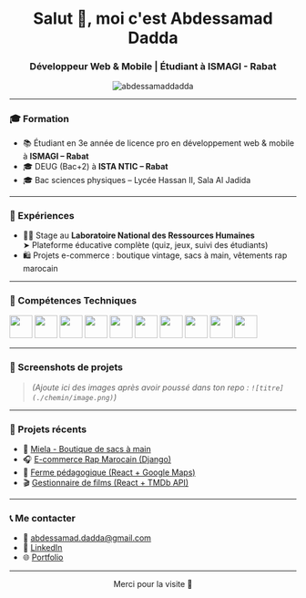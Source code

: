 <h1 align="center">Salut 👋, moi c'est Abdessamad Dadda</h1>
<h3 align="center">Développeur Web & Mobile | Étudiant à ISMAGI - Rabat</h3>

<p align="center">
  <img src="https://komarev.com/ghpvc/?username=abdessamaddadda&label=Profile%20views&color=0e75b6&style=flat" alt="abdessamaddadda" />
</p>

---

### 🎓 Formation
- 📚 Étudiant en 3e année de licence pro en développement web & mobile à **ISMAGI – Rabat**
- 🎓 DEUG (Bac+2) à **ISTA NTIC – Rabat**
- 🎓 Bac sciences physiques – Lycée Hassan II, Sala Al Jadida

---

### 💼 Expériences
- 👨‍💻 Stage au **Laboratoire National des Ressources Humaines**  
  ➤ Plateforme éducative complète (quiz, jeux, suivi des étudiants)
- 🛍️ Projets e-commerce : boutique vintage, sacs à main, vêtements rap marocain

---

### 🚀 Compétences Techniques

<p align="left">
  <img src="https://cdn.jsdelivr.net/gh/devicons/devicon/icons/html5/html5-original.svg" width="40" />
  <img src="https://cdn.jsdelivr.net/gh/devicons/devicon/icons/css3/css3-original.svg" width="40" />
  <img src="https://cdn.jsdelivr.net/gh/devicons/devicon/icons/javascript/javascript-original.svg" width="40" />
  <img src="https://cdn.jsdelivr.net/gh/devicons/devicon/icons/react/react-original.svg" width="40" />
  <img src="https://cdn.jsdelivr.net/gh/devicons/devicon/icons/laravel/laravel-plain.svg" width="40" />
  <img src="https://cdn.jsdelivr.net/gh/devicons/devicon/icons/nodejs/nodejs-original.svg" width="40" />
  <img src="https://cdn.jsdelivr.net/gh/devicons/devicon/icons/mongodb/mongodb-original.svg" width="40" />
  <img src="https://cdn.jsdelivr.net/gh/devicons/devicon/icons/flutter/flutter-original.svg" width="40" />
  <img src="https://cdn.jsdelivr.net/gh/devicons/devicon/icons/firebase/firebase-plain.svg" width="40" />
  <img src="https://cdn.jsdelivr.net/gh/devicons/devicon/icons/python/python-original.svg" width="40" />
</p>

---

### 📸 Screenshots de projets

> *(Ajoute ici des images après avoir poussé dans ton repo : `![titre](./chemin/image.png)`)*

---

### 🧩 Projets récents
- 🎨 [Miela - Boutique de sacs à main](#)
- 🎧 [E-commerce Rap Marocain (Django)](#)
- 🧒 [Ferme pédagogique (React + Google Maps)](#)
- 🎬 [Gestionnaire de films (React + TMDb API)](#)

---

### 📞 Me contacter
- 📧 abdessamad.dadda@gmail.com
- 💼 [LinkedIn](https://www.linkedin.com/in/TON-PROFIL)
- 🌐 [Portfolio](https://TON-PORTFOLIO.com)

---

<p align="center">
  Merci pour la visite 💚
</p>
